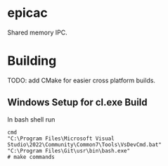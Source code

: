 # epicac

Shared memory IPC.

# Building

TODO: add CMake for easier cross platform builds.

## Windows Setup for cl.exe Build
In bash shell run
```
cmd
"C:\Program Files\Microsoft Visual Studio\2022\Community\Common7\Tools\VsDevCmd.bat"
"C:\Program Files\Git\usr\bin\bash.exe"
# make commands
```